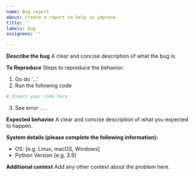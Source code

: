 ```yaml
---
name: Bug report
about: Create a report to help us improve
title: ''
labels: bug
assignees: ''

---
```


**Describe the bug**
A clear and concise description of what the bug is.

**To Reproduce**
Steps to reproduce the behavior:
1. Go do '...'
2. Run the following code

```python
# Insert your code here
```

3. See error `...`

**Expected behavior**
A clear and concise description of what you expected to happen.

**System details (please complete the following information):**
 - OS: [e.g. Linux, macOS, Windows]
 - Python Version [e.g. 3.9]

**Additional context**
Add any other context about the problem here.
